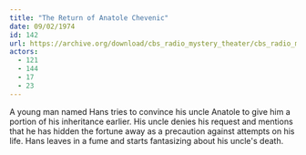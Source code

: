 ```yaml
---
title: "The Return of Anatole Chevenic"
date: 09/02/1974
id: 142
url: https://archive.org/download/cbs_radio_mystery_theater/cbs_radio_mystery_theater-0101-0150.zip/cbs_radio_mystery_theater-0101-0150%2Fcbsrmt_0142_the_return_of_anatole_chevenic.mp3
actors:
  - 121
  - 144
  - 17
  - 23
---
```

A young man named Hans tries to convince his uncle Anatole to give him a portion of his inheritance earlier. His uncle denies his request and mentions that he has hidden the fortune away as a precaution against attempts on his life. Hans leaves in a fume and starts fantasizing about his uncle's death.